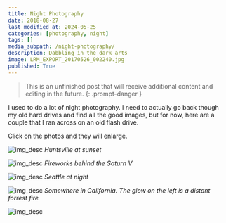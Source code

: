 ```yaml
---
title: Night Photography
date: 2018-08-27
last_modified_at: 2024-05-25
categories: [photography, night]
tags: []
media_subpath: /night-photography/
description: Dabbling in the dark arts
image: LRM_EXPORT_20170526_002240.jpg
published: True
---
```


> This is an unfinished post that will receive additional content and editing in the future.
{: .prompt-danger }

<style>
    .grid-2x2 {
        display: grid;
        grid-template-columns: 1fr 1fr;
        grid-template-rows: auto auto;
        column-gap: 20px; /* Keep horizontal gap */
        justify-items: center;
    }
    .grid-3x2 {
        display: grid;
        grid-template-columns: 1fr 1fr 1fr;
        grid-template-rows: auto auto;
        column-gap: 20px; /* Keep horizontal gap */
        justify-items: center;
    }
    .grid-container {
        justify-items: center;
    }
    .grid-container > div {
        display: flex;
        flex-direction: column;
        align-items: center;
        height: 100%; /* Ensure the div takes full height of the grid cell */
        justify-content: flex-end; /* Align items to the bottom */
    }
    .grid-container img {
        width: auto;
        max-width: 100%;
        height: auto;
        object-fit: cover;
        display: block;
        margin-bottom: 5px; /* Small margin to separate the image and caption */
    }
    .grid-container .caption em {
        display: block;
        text-align: center;
        font-style: normal;
        font-size: 80%;
        padding: 0;
        color: #6d6c6c;
    }
</style>




I used to do a lot of night photography. I need to actually go back though my old hard drives and find all the good images, but for now, here are a couple that I ran across on an old flash drive.

Click on the photos and they will enlarge.


![img_desc](20506988_10155041253548795_4672899111366627623_o.jpg)
_Huntsville at sunset_

![img_desc](19702093_10154974182558795_908610629918399615_n.jpg)
_Fireworks behind the Saturn V_

![img_desc](LRM_EXPORT_20170526_002240.jpg)
_Seattle at night_

![img_desc](LRM_EXPORT_20170702_122621.jpg)
_Somewhere in California. The glow on the left is a distant forrest fire_

![img_desc](DSC_7783.webp)


